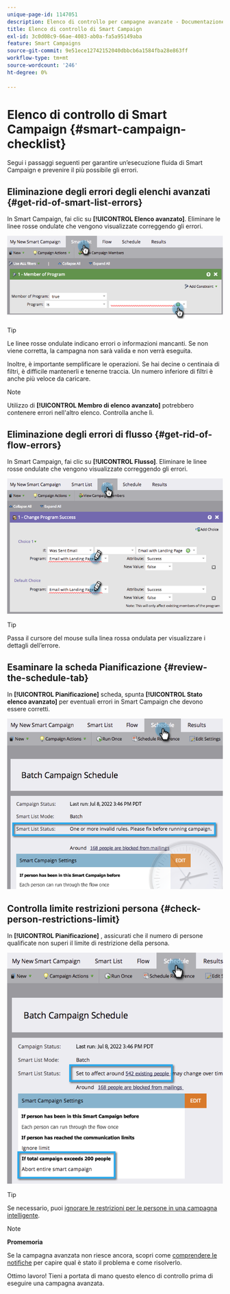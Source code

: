 ```yaml
---
unique-page-id: 1147051
description: Elenco di controllo per campagne avanzate - Documentazione di Marketo - Documentazione del prodotto
title: Elenco di controllo di Smart Campaign
exl-id: 3c0d08c9-66ae-4083-ab0a-fa5a95149aba
feature: Smart Campaigns
source-git-commit: 9e51ece12742152040dbbcb6a1584fba28e863ff
workflow-type: tm+mt
source-wordcount: '246'
ht-degree: 0%

---
```


# Elenco di controllo di Smart Campaign {#smart-campaign-checklist}

Segui i passaggi seguenti per garantire un’esecuzione fluida di Smart Campaign e prevenire il più possibile gli errori.

## Eliminazione degli errori degli elenchi avanzati {#get-rid-of-smart-list-errors}

In Smart Campaign, fai clic su **[!UICONTROL Elenco avanzato]**. Eliminare le linee rosse ondulate che vengono visualizzate correggendo gli errori.

![](assets/smart-campaign-checklist-1.png)

>[!TIP]
>
>Le linee rosse ondulate indicano errori o informazioni mancanti. Se non viene corretta, la campagna non sarà valida e non verrà eseguita.
>
>Inoltre, è importante semplificare le operazioni. Se hai decine o centinaia di filtri, è difficile mantenerli e tenerne traccia. Un numero inferiore di filtri è anche più veloce da caricare.

>[!NOTE]
>
>Utilizzo di **[!UICONTROL Membro di elenco avanzato]** potrebbero contenere errori nell&#39;altro elenco. Controlla anche lì.

## Eliminazione degli errori di flusso {#get-rid-of-flow-errors}

In Smart Campaign, fai clic su **[!UICONTROL Flusso]**. Eliminare le linee rosse ondulate che vengono visualizzate correggendo gli errori.

![](assets/smart-campaign-checklist-2.png)

>[!TIP]
>
>Passa il cursore del mouse sulla linea rossa ondulata per visualizzare i dettagli dell’errore.

## Esaminare la scheda Pianificazione {#review-the-schedule-tab}

In **[!UICONTROL Pianificazione]** scheda, spunta **[!UICONTROL Stato elenco avanzato]** per eventuali errori in Smart Campaign che devono essere corretti.

![](assets/smart-campaign-checklist-3.png)

## Controlla limite restrizioni persona {#check-person-restrictions-limit}

In **[!UICONTROL Pianificazione]** , assicurati che il numero di persone qualificate non superi il limite di restrizione della persona.

![](assets/smart-campaign-checklist-4.png)

>[!TIP]
>
>Se necessario, puoi [ignorare le restrizioni per le persone in una campagna intelligente](/help/marketo/product-docs/core-marketo-concepts/smart-campaigns/using-smart-campaigns/override-person-restrictions-in-a-smart-campaign.md).

>[!NOTE]
>
>**Promemoria**
>
>Se la campagna avanzata non riesce ancora, scopri come [comprendere le notifiche](/help/marketo/product-docs/core-marketo-concepts/miscellaneous/understanding-notifications.md) per capire qual è stato il problema e come risolverlo.

Ottimo lavoro! Tieni a portata di mano questo elenco di controllo prima di eseguire una campagna avanzata.
